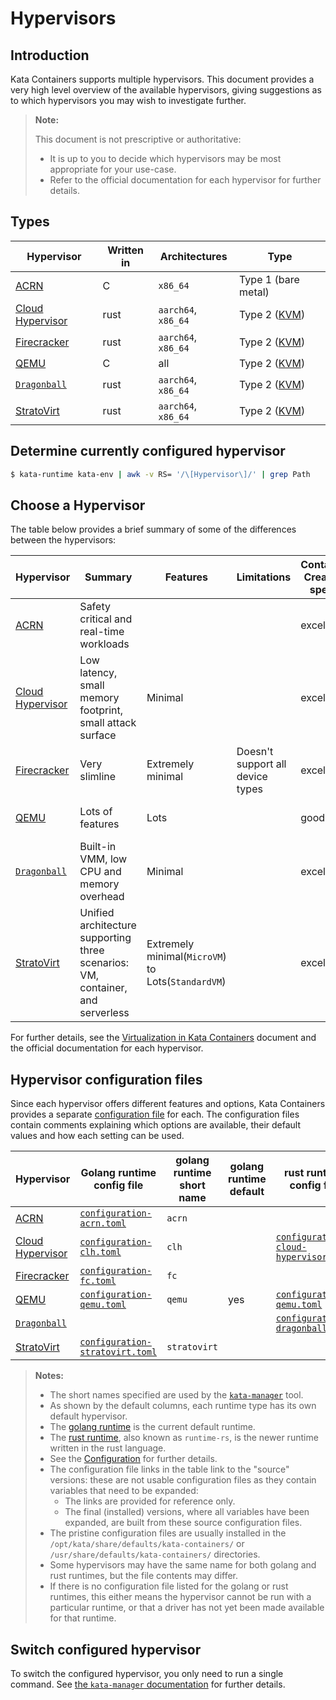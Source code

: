 # Hypervisors

## Introduction

Kata Containers supports multiple hypervisors. This document provides a very
high level overview of the available hypervisors, giving suggestions as to
which hypervisors you may wish to investigate further.

> **Note:**
>
> This document is not prescriptive or authoritative:
>
> - It is up to you to decide which hypervisors may be most appropriate for
>   your use-case.
> - Refer to the official documentation for each hypervisor for further details.

## Types

| Hypervisor | Written in | Architectures | Type |
|-|-|-|-|
|[ACRN] | C | `x86_64` | Type 1 (bare metal) |
|[Cloud Hypervisor] | rust | `aarch64`, `x86_64` | Type 2 ([KVM]) |
|[Firecracker] | rust | `aarch64`, `x86_64` | Type 2 ([KVM]) |
|[QEMU] | C | all | Type 2 ([KVM]) | `configuration-qemu.toml` |
|[`Dragonball`] | rust | `aarch64`, `x86_64` | Type 2 ([KVM]) |
|[StratoVirt] | rust | `aarch64`, `x86_64` | Type 2 ([KVM]) |

## Determine currently configured hypervisor

```bash
$ kata-runtime kata-env | awk -v RS= '/\[Hypervisor\]/' | grep Path
```

## Choose a Hypervisor

The table below provides a brief summary of some of the differences between
the hypervisors:

| Hypervisor | Summary | Features | Limitations | Container Creation speed | Memory density | Use cases | Comment |
|-|-|-|-|-|-|-|-|
|[ACRN] | Safety critical and real-time workloads | | | excellent | excellent | Embedded and IOT systems | For advanced users |
|[Cloud Hypervisor] | Low latency, small memory footprint, small attack surface | Minimal | | excellent | excellent | High performance modern cloud workloads | |
|[Firecracker] | Very slimline | Extremely minimal | Doesn't support all device types | excellent | excellent | Serverless / FaaS | |
|[QEMU] | Lots of features | Lots | | good | good | Good option for most users | |
|[`Dragonball`] | Built-in VMM,  low CPU and memory overhead| Minimal | | excellent | excellent | Optimized for most container workloads | `out-of-the-box` Kata Containers experience |
|[StratoVirt] | Unified architecture supporting three scenarios: VM, container, and serverless | Extremely minimal(`MicroVM`) to Lots(`StandardVM`) | | excellent | excellent | Common container workloads | `StandardVM` type of StratoVirt for Kata is under development |

For further details, see the [Virtualization in Kata Containers](design/virtualization.md) document and the official documentation for each hypervisor.

## Hypervisor configuration files

Since each hypervisor offers different features and options, Kata Containers
provides a separate
[configuration file](../src/runtime/README.md#configuration)
for each. The configuration files contain comments explaining which options
are available, their default values and how each setting can be used.

| Hypervisor | Golang runtime config file | golang runtime short name | golang runtime default | rust runtime config file | rust runtime short name | rust runtime default |
|-|-|-|-|-|-|-|
| [ACRN] | [`configuration-acrn.toml`](../src/runtime/config/configuration-acrn.toml.in) | `acrn` | | | | |
| [Cloud Hypervisor] | [`configuration-clh.toml`](../src/runtime/config/configuration-clh.toml.in) | `clh` | | [`configuration-cloud-hypervisor.toml`](../src/runtime-rs/config/configuration-cloud-hypervisor.toml.in) | `cloud-hypervisor` | |
| [Firecracker] | [`configuration-fc.toml`](../src/runtime/config/configuration-fc.toml.in) | `fc` | | | | |
| [QEMU] | [`configuration-qemu.toml`](../src/runtime/config/configuration-qemu.toml.in) | `qemu` | yes | [`configuration-qemu.toml`](../src/runtime-rs/config/configuration-qemu-runtime-rs.toml.in) | `qemu` | |
| [`Dragonball`] | | | | [`configuration-dragonball.toml`](../src/runtime-rs/config/configuration-dragonball.toml.in) | `dragonball` | yes |
| [StratoVirt] | [`configuration-stratovirt.toml`](../src/runtime/config/configuration-stratovirt.toml.in) | `stratovirt` | | | | |

> **Notes:**
>
> - The short names specified are used by the [`kata-manager`](../utils/README.md) tool.
> - As shown by the default columns, each runtime type has its own default hypervisor.
> - The [golang runtime](../src/runtime) is the current default runtime.
> - The [rust runtime](../src/runtime-rs), also known as `runtime-rs`,
>   is the newer runtime written in the rust language.
> - See the [Configuration](../README.md#configuration) for further details.
> - The configuration file links in the table link to the "source"
>   versions: these are not usable configuration files as they contain
>   variables that need to be expanded:
>   - The links are provided for reference only.
>   - The final (installed) versions, where all variables have been
>     expanded, are built from these source configuration files.
> - The pristine configuration files are usually installed in the
>   `/opt/kata/share/defaults/kata-containers/` or
>   `/usr/share/defaults/kata-containers/` directories.
> - Some hypervisors may have the same name for both golang and rust
>   runtimes, but the file contents may differ.
> - If there is no configuration file listed for the golang or
>   rust runtimes, this either means the hypervisor cannot be run with
>   a particular runtime, or that a driver has not yet been made
>   available for that runtime.

## Switch configured hypervisor

To switch the configured hypervisor, you only need to run a single command.
See [the `kata-manager` documentation](../utils/README.md#choose-a-hypervisor) for further details.

[ACRN]: https://projectacrn.org
[Cloud Hypervisor]: https://github.com/cloud-hypervisor/cloud-hypervisor
[Firecracker]: https://github.com/firecracker-microvm/firecracker
[KVM]: https://en.wikipedia.org/wiki/Kernel-based_Virtual_Machine
[QEMU]: http://www.qemu-project.org
[`Dragonball`]: https://github.com/kata-containers/kata-containers/blob/main/src/dragonball
[StratoVirt]: https://gitee.com/openeuler/stratovirt

